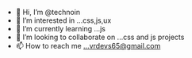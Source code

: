 - 👋 Hi, I’m @technoin
- 👀 I’m interested in ...css,js,ux
- 🌱 I’m currently learning ...js
- 💞️ I’m looking to collaborate on ...css and js projects
- 📫 How to reach me ...vrdevs65@gmail.com

<!---
technoin/technoin is a ✨ special ✨ repository because its `README.md` (this file) appears on your GitHub profile.
You can click the Preview link to take a look at your changes.
--->
